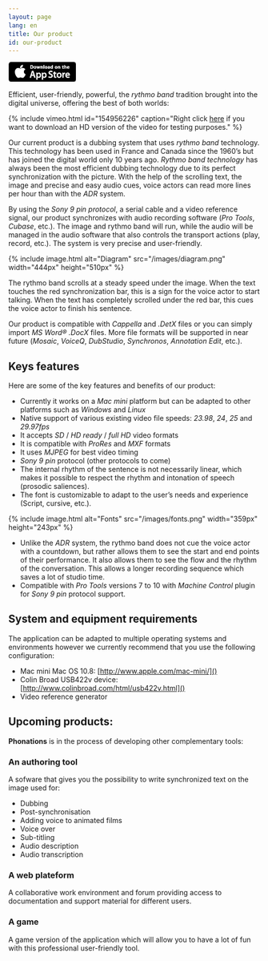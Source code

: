 ```yaml
---
layout: page
lang: en
title: Our product
id: our-product
---
```


[![Buy](images/appstore.png)](https://itunes.apple.com/app/joker/id932002433)

Efficient, user-friendly, powerful, the *rythmo band* tradition brought into the digital universe, offering the best of both worlds:

{% include vimeo.html
    id="154956226"
    caption="Right click <a href='https://www.dropbox.com/s/0n5wmr9ak6z78kz/The%20Man%20With...%20Bande%20Rythmo%2059%2C94.mov?dl=0'>here</a> if you want to download an HD version of the video for testing purposes." %}

Our current product is a dubbing system that uses *rythmo band* technology.
This technology has been used in France and Canada since the 1960’s but has joined the digital world only 10 years ago.
*Rythmo band technology* has always been the most efficient dubbing technology due to its perfect synchronization with the picture.
With the help of the scrolling text, the image and precise and easy audio cues, voice actors can read more lines per hour than with the *ADR* system.

By using the *Sony 9 pin protocol*, a serial cable and a video reference signal, our product synchronizes with audio recording software (*Pro Tools*, *Cubase*, etc.). The image and rythmo band will run, while the audio will be managed in the audio software that also controls the transport actions (play, record, etc.).
The system is very precise and user-friendly.

{% include image.html
    alt="Diagram"
    src="/images/diagram.png"
    width="444px"
    height="510px"
 %}

The rythmo band scrolls at a steady speed under the image. When the text touches the red synchronization bar, this is a sign for the voice actor to start talking. When the text has completely scrolled under the red bar, this cues the voice actor to finish his sentence.

Our product is compatible with *Cappella* and *.DetX* files or you can simply import *MS Word® .DocX* files. More file formats will be supported in near future (*Mosaic*, *VoiceQ*, *DubStudio*, *Synchronos*, *Annotation Edit*, etc.).

## Keys features

Here are some of the key features and benefits of our product:

- Currently it works on a *Mac mini* platform but can be adapted to other platforms such as *Windows* and *Linux*
- Native support of various existing video file speeds: *23.98*, *24*, *25* and *29.97fps*
- It accepts *SD* / *HD ready* / *full HD* video formats
- It is compatible with *ProRes* and *MXF* formats
- It uses *MJPEG* for best video timing
- *Sony 9 pin* protocol (other protocols to come)
- The internal rhythm of the sentence is not necessarily linear, which makes it possible to respect the rhythm and intonation of speech (prosodic saliences).
- The font is customizable to adapt to the user’s needs and experience (Script, cursive, etc.).

{% include image.html
    alt="Fonts"
    src="/images/fonts.png"
    width="359px"
    height="243px"
 %}

- Unlike the *ADR* system, the rythmo band does not cue the voice actor with a countdown, but rather allows them to see the start and end points of their performance. It also allows them to see the flow and the rhythm of the conversation. This allows a longer recording sequence which saves a lot of studio time.
- Compatible with *Pro Tools* versions 7 to 10 with *Machine Control* plugin for *Sony 9 pin* protocol support.

## System and equipment requirements

The application can be adapted to multiple operating systems and environments however we currently recommend that you use the following configuration:

- Mac mini Mac OS 10.8: [http://www.apple.com/mac-mini/]()
- Colin Broad USB422v device: [http://www.colinbroad.com/html/usb422v.html]()
- Video reference generator

## Upcoming products:

**Phonations** is in the process of developing other complementary tools:

### An authoring tool

A sofware that gives you the possibility to write synchronized text on the image used for:

- Dubbing
- Post-synchronisation
- Adding voice to animated films
- Voice over
- Sub-titling
- Audio description
- Audio transcription

### A web plateform

A collaborative work environment and forum providing access to documentation and support material for different users.

### A game

A game version of the application which will allow you to have a lot of fun with this professional user-friendly tool.
